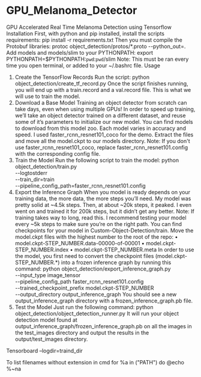 # GPU_Melanoma_Detector
GPU Accelerated Real Time Melanoma Detection using Tensorflow
Installation
First, with python and pip installed, install the scripts requirements:
pip install -r requirements.txt
Then you must compile the Protobuf libraries:
protoc object_detection/protos/*.proto --python_out=.
Add models and models/slim to your PYTHONPATH:
export PYTHONPATH=$PYTHONPATH:`pwd`:`pwd`/slim
Note: This must be ran every time you open terminal, or added to your ~/.bashrc file.
Usage
1) Create the TensorFlow Records
Run the script:
python object_detection/create_tf_record.py
Once the script finishes running, you will end up with a train.record and a val.record file. This is what we will use to train the model.
2) Download a Base Model
Training an object detector from scratch can take days, even when using multiple GPUs! In order to speed up training, we’ll take an object detector trained on a different dataset, and reuse some of it’s parameters to initialize our new model.
You can find models to download from this model zoo. Each model varies in accuracy and speed. I used faster_rcnn_resnet101_coco for the demo.
Extract the files and move all the model.ckpt to our models directory.
Note: If you don't use faster_rcnn_resnet101_coco, replace faster_rcnn_resnet101.config with the corresponding config file.
3) Train the Model
Run the following script to train the model:
python object_detection/train.py \
        --logtostderr \
        --train_dir=train \
        --pipeline_config_path=faster_rcnn_resnet101.config
4) Export the Inference Graph
When you model is ready depends on your training data, the more data, the more steps you’ll need. My model was pretty solid at ~4.5k steps. Then, at about ~20k steps, it peaked. I even went on and trained it for 200k steps, but it didn’t get any better.
Note: If training takes way to long, read this.
I recommend testing your model every ~5k steps to make sure you’re on the right path.
You can find checkpoints for your model in Custom-Object-Detection/train.
Move the model.ckpt files with the highest number to the root of the repo:
•	model.ckpt-STEP_NUMBER.data-00000-of-00001
•	model.ckpt-STEP_NUMBER.index
•	model.ckpt-STEP_NUMBER.meta
In order to use the model, you first need to convert the checkpoint files (model.ckpt-STEP_NUMBER.*) into a frozen inference graph by running this command:
python object_detection/export_inference_graph.py \
        --input_type image_tensor \
        --pipeline_config_path faster_rcnn_resnet101.config \
        --trained_checkpoint_prefix model.ckpt-STEP_NUMBER \
        --output_directory output_inference_graph
You should see a new output_inference_graph directory with a frozen_inference_graph.pb file.
5) Test the Model
Just run the following command:
python object_detection/object_detection_runner.py
It will run your object detection model found at output_inference_graph/frozen_inference_graph.pb on all the images in the test_images directory and output the results in the output/test_images directory.


Tensorboard –logdir=traind_dir


To list filenames without extension in cmd
for %a in ("PATH") do @echo %~na

